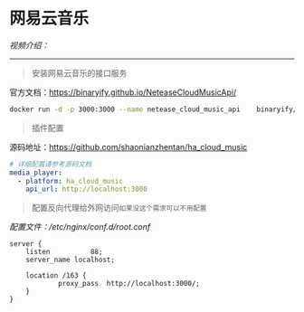 # 网易云音乐

*视频介绍：*

---

> 安装网易云音乐的接口服务

官方文档：https://binaryify.github.io/NeteaseCloudMusicApi/

```bash
docker run -d -p 3000:3000 --name netease_cloud_music_api    binaryify/netease_cloud_music_api
```

> 插件配置

源码地址：https://github.com/shaonianzhentan/ha_cloud_music

```yaml
# 详细配置请参考源码文档
media_player:
  - platform: ha_cloud_music
    api_url: http://localhost:3000
```

> 配置反向代理给外网访问`如果没这个需求可以不用配置`

*配置文件：/etc/nginx/conf.d/root.conf*

```nginx
server {
    listen          88;
    server_name localhost;

    location /163 {
            proxy_pass  http://localhost:3000/;
    }
}
```